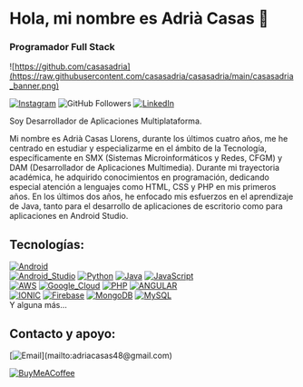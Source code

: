 # Hola, mi nombre es Adrià Casas 👋
### Programador Full Stack

![https://github.com/casasadria](https://raw.githubusercontent.com/casasadria/casasadria/main/casasadria_banner.png)

[![Instagram](https://img.shields.io/badge/Instagram-@casas_adria-E4405F?style=for-the-badge&logo=instagram&logoColor=white&labelColor=101010)](https://instagram.com/casas_adria)
![GitHub Followers](https://img.shields.io/github/followers/casasadria?style=social)
[![LinkedIn](https://img.shields.io/badge/LinkedIn-Adria_Casas-0077B5?style=for-the-badge&logo=linkedin&logoColor=white&labelColor=101010)](https://www.linkedin.com/in/adriàcasasllorens/)


Soy Desarrollador de Aplicaciones Multiplataforma.

Mi nombre es Adrià Casas Llorens,
durante los últimos cuatro años, me he centrado en estudiar y especializarme en el ámbito de la Tecnología, específicamente en SMX (Sistemas Microinformáticos y Redes, CFGM) y DAM (Desarrollador de Aplicaciones Multimedia). Durante mi trayectoria académica, he adquirido conocimientos en programación, dedicando especial atención a lenguajes como HTML, CSS y PHP en mis primeros años. En los últimos dos años, he enfocado mis esfuerzos en el aprendizaje de Java, tanto para el desarrollo de aplicaciones de escritorio como para aplicaciones en Android Studio.


## Tecnologías:
[![Android](https://img.shields.io/badge/Android-3DDC84?style=for-the-badge&logo=android&logoColor=white&labelColor=101010)]()
</br>
[![Android_Studio](https://img.shields.io/badge/Android_Studio-3DDC84?style=for-the-badge&logo=android-studio&logoColor=white&labelColor=101010)]()
[![Python](https://img.shields.io/badge/Python-yellow?style=for-the-badge&logo=python&logoColor=white&labelColor=101010)]()
[![Java](https://img.shields.io/badge/Java-ED8B00?style=for-the-badge&logo=openjdk&logoColor=white)]()
[![JavaScript](https://img.shields.io/badge/JavaScript-F7DF1E?style=for-the-badge&logo=javascript&logoColor=white&labelColor=101010)]()
</br>
[![AWS](https://img.shields.io/badge/AWS-232F3E?style=for-the-badge&logo=amazon-aws&logoColor=white&labelColor=101010)]()
[![Google_Cloud](https://img.shields.io/badge/Google_Cloud-4285F4?style=for-the-badge&logo=googlecloud&logoColor=white&labelColor=101010)]()
[![PHP](https://img.shields.io/badge/php-4285F4?style=for-the-badge&logo=php&logoColor=white&labelColor=101010)]()
[![ANGULAR](https://img.shields.io/badge/angular-E4405F?style=for-the-badge&logo=angular&logoColor=red&labelColor=101010)]()
</br>
[![IONIC](https://img.shields.io/badge/ionc-007396?style=for-the-badge&logo=ionic&logoColor=blue&labelColor=101010)]()
[![Firebase](https://img.shields.io/badge/Firebase-FFCA28?style=for-the-badge&logo=firebase&logoColor=white&labelColor=101010)]()
[![MongoDB](https://img.shields.io/badge/MongoDB-47A248?style=for-the-badge&logo=mongodb&logoColor=white&labelColor=101010)]()
[![MySQL](https://img.shields.io/badge/MySQL-4479A1?style=for-the-badge&logo=mysql&logoColor=white&labelColor=101010)]()
</br>
Y alguna más...
## Contacto y apoyo:

[![Email](https://img.shields.io/badge/adriacasas48@gmail.com-email_personal_(respuesta_lenta)-D14836?style=for-the-badge&logo=gmail&logoColor=white&labelColor=101010)](mailto:adriacasas48@gmail.com)

[![BuyMeACoffee](https://img.shields.io/badge/VIsita-LearnTrack-FFDD00?style=for-the-badge&logo=buy-me-a-coffee&logoColor=white&labelColor=101010)](https://www.learntrack.cat)
